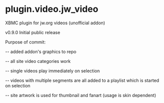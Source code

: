 plugin.video.jw_video
=====================

XBMC plugin for jw.org videos
(unofficial addon)

v0.9.0
Initial public release

Purpose of commit:

-- added addon's graphics to repo

-- all site video categories work

-- single videos play immediately on selection

-- videos with multiple segments are all added to a playlist which is started on selection

-- site artwork is used for thumbnail and fanart (usage is skin dependent)

